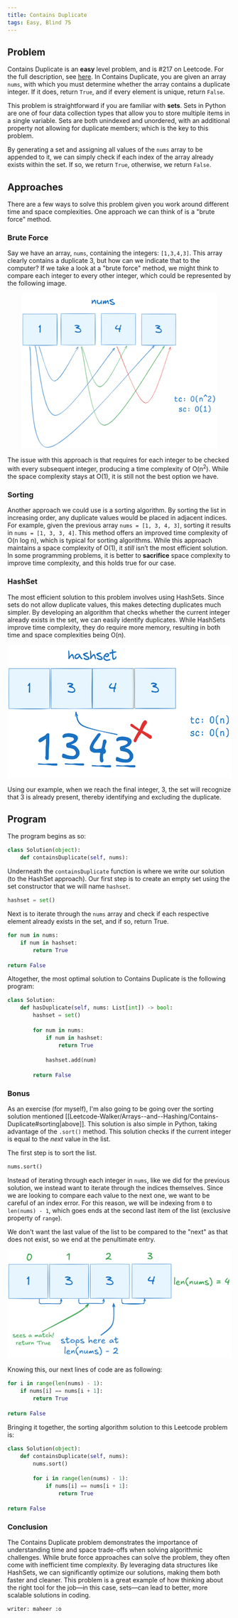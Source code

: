```yaml
---
title: Contains Duplicate
tags: Easy, Blind 75
---
```


## Problem

Contains Duplicate is an **easy** level problem, and is #217 on Leetcode. For the full description, see [here](https://leetcode.com/problems/contains-duplicate/description/).
In Contains Duplicate, you are given an array `nums`, with which you must determine whether the array contains a duplicate integer. If it does, return `True`, and if every element is unique, return `False`.

This problem is straightforward if you are familiar with **sets**. Sets in Python are one of four data collection types that allow you to store multiple items in a single variable. Sets are both unindexed and unordered, with an additional property not allowing for duplicate members; which is the key to this problem.

By generating a set and assigning all values of the `nums` array to be appended to it, we can simply check if each index of the array already exists within the set. If so, we return `True`, otherwise, we return `False`.

## Approaches

There are a few ways to solve this problem given you work around different time and space complexities. One approach we can think of is a "brute force" method.

### Brute Force

Say we have an array, `nums`, containing the integers: `[1,3,4,3]`. This array clearly contains a duplicate 3, but how can we indicate that to the computer? If we take a look at a "brute force" method, we might think to compare each integer to every other integer, which could be represented by the following image.

<div style="text-align: center;">
    <img src="brute_force3.png" alt="Brute Force" width="440" height="350">
</div>

The issue with this approach is that requires for each integer to be checked with every subsequent integer, producing a time complexity of O(n<sup>2</sup>). While the space complexity stays at O(1), it is still not the best option we have.

### Sorting

Another approach we could use is a sorting algorithm. By sorting the list in increasing order, any duplicate values would be placed in adjacent indices. For example, given the previous array `nums = [1, 3, 4, 3]`, sorting it results in `nums = [1, 3, 3, 4]`. This method offers an improved time complexity of O(n log n), which is typical for sorting algorithms. While this approach maintains a space complexity of O(1), it _still_ isn’t the most efficient solution. In some programming problems, it is better to **sacrifice** space complexity to improve time complexity, and this holds true for our case.

### HashSet

The most efficient solution to this problem involves using HashSets. Since sets do not allow duplicate values, this makes detecting duplicates much simpler. By developing an algorithm that checks whether the current integer already exists in the set, we can easily identify duplicates. While HashSets improve time complexity, they do require more memory, resulting in both time and space complexities being O(n).

<div style="text-align:center;">
    <img src="hashset.png" width="600" height="300">
</div>

Using our example, when we reach the final integer, 3, the set will recognize that 3 is already present, thereby identifying and excluding the duplicate.

## Program

The program begins as so:

```python
class Solution(object):
    def containsDuplicate(self, nums):
```

Underneath the `containsDuplicate` function is where we write our solution (to the HashSet approach). Our first step is to create an empty set using the set constructor that we will name `hashset`.

```python
hashset = set()
```

Next is to iterate through the `nums` array and check if each respective element already exists in the set, and if so, return True.

```python
for num in nums:
    if num in hashset:
        return True

return False
```

Altogether, the most optimal solution to Contains Duplicate is the following program:

```python
class Solution:
    def hasDuplicate(self, nums: List[int]) -> bool:
        hashset = set()

        for num in nums:
            if num in hashset:
                return True

            hashset.add(num)

        return False

```

### Bonus

As an exercise (for myself), I'm also going to be going over the sorting solution mentioned [[Leetcode-Walker/Arrays--and--Hashing/Contains-Duplicate#sorting|above]]. This solution is also simple in Python, taking advantage of the `.sort()` method. This solution checks if the current integer is equal to the _next_ value in the list.

The first step is to sort the list.

```python
nums.sort()
```

Instead of iterating through each integer in `nums`, like we did for the previous solution, we instead want to iterate through the indices themselves. Since we are looking to compare each value to the next one, we want to be careful of an index error. For this reason, we will be indexing from `0` to `len(nums) - 1`, which goes ends at the second last item of the list (exclusive property of `range`).

We don't want the last value of the list to be compared to the "next" as that does not exist, so we end at the penultimate entry.

<div style="text-align:center;">
    <img src="sorting.png">
</div>

Knowing this, our next lines of code are as following:

```python
for i in range(len(nums) - 1):
    if nums[i] == nums[i + 1]:
        return True

return False
```

Bringing it together, the sorting algorithm solution to this Leetcode problem is:

```python
class Solution(object):
    def containsDuplicate(self, nums):
        nums.sort()

        for i in range(len(nums) - 1):
            if nums[i] == nums[i + 1]:
                return True

return False
```

### Conclusion

The Contains Duplicate problem demonstrates the importance of understanding time and space trade-offs when solving algorithmic challenges. While brute force approaches can solve the problem, they often come with inefficient time complexity. By leveraging data structures like HashSets, we can significantly optimize our solutions, making them both faster and cleaner. This problem is a great example of how thinking about the right tool for the job—in this case, sets—can lead to better, more scalable solutions in coding.

```
writer: maheer :o
```
